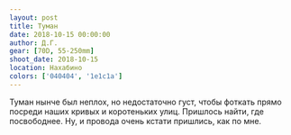 ```yaml
---
layout: post
title: Туман
date: 2018-10-15 00:00:00
author: Д.Г.
gear: [70D, 55-250mm]
shoot_date: 2018-10-15
location: Нахабино
colors: ['040404', '1e1c1a']
---
```

Туман нынче был неплох, но недостаточно густ, чтобы фоткать прямо посреди наших кривых и коротеньких улиц. Пришлось найти, где посвободнее. Ну, и провода очень кстати пришлись, как по мне.

